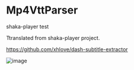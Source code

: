 # Mp4VttParser
shaka-player test

Ttranslated from shaka-player project.

https://github.com/xhlove/dash-subtitle-extractor

![image](https://user-images.githubusercontent.com/20772925/132129247-46e5eec0-411e-470d-a862-299da56c069f.png)
